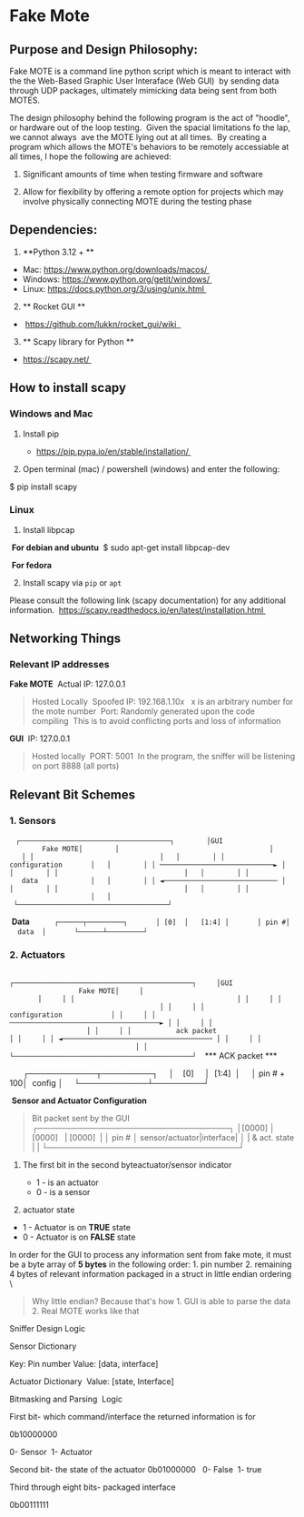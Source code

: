 # Fake Mote


## Purpose and Design Philosophy: 

Fake MOTE is a command line python script which is meant to interact with the the Web-Based Graphic User Interaface (Web GUI) 
by sending data through UDP packages, ultimately mimicking data being sent from both MOTES. 

The design philosophy behind the following program is the act of "hoodle", or hardware out of the loop testing. 
Given the spacial limitations fo the lap, we cannot always  ave the MOTE lying out at all times. 
By creating a program which allows the MOTE's behaviors to be remotely accessiable at all times, I hope the following are achieved: 

1. Significant amounts of time when testing firmware and software 

2. Allow for flexibility by offering a remote option for projects which may involve physically connecting MOTE during the testing phase 


## Dependencies: 

1. **Python 3.12 + ** 
 - Mac: https://www.python.org/downloads/macos/ 
 - Windows: https://www.python.org/getit/windows/ 
 - Linux: https://docs.python.org/3/using/unix.html 

2. ** Rocket GUI **
 -  https://github.com/lukkn/rocket_gui/wiki    

3. ** Scapy library for Python ** 
 - https://scapy.net/ 


## How to install scapy 


### Windows and Mac

1. Install pip 
    -  https://pip.pypa.io/en/stable/installation/ 

2. Open terminal (mac) / powershell (windows) and enter the following: 

  $ pip install scapy 



### Linux 

1. Install libpcap 

 **For debian and ubuntu**
 $ sudo apt-get install libpcap-dev  
 

 **For fedora**



2. Install scapy via   `pip` or `apt`


Please consult the following link (scapy documentation) for any additional information. 
https://scapy.readthedocs.io/en/latest/installation.html 




## Networking Things 

### Relevant IP addresses  


**Fake MOTE** 
Actual IP: 127.0.0.1
> Hosted Locally 
Spoofed IP: 192.168.1.10x  
> x is an arbitrary number for the mote number 
Port: Randomly generated upon the code compiling 
> This is to avoid conflicting ports and loss of information 

**GUI** 
IP: 127.0.0.1
>Hosted locally 
PORT: 5001 
> In the program, the sniffer will be listening on port 8888 (all ports)


## Relevant Bit Schemes 



### 1. Sensors 


  ```
    ┌─────────────────────────────────────┐      
     │GUI                         Fake MOTE│      
     │                                     │      
     │ │                               │   │      
     │ │           configuration       │   │      
     │ │ ────────────────────────────► │   │      
     │ │                               │   │      
     │ │              data             │   │      
     │ │ ◄──────────────────────────── │   │      
     │ │                               │   │      
     │ │                               │   │      
     └─────────────────────────────────────┘ 
 ```

 

 **Data**
 ``
    ┌──────┬─────────┐  
    │ [0]  │   [1:4] │  
    │ pin #│   data  │  
    └──────┴─────────┘    
 ``
                                              

### 2. Actuators   

   ``                                      
    ┌────────────────────────────────────────────┐
    │GUI                                Fake MOTE│
    │                                            │
    │ │                                        │ │
    │ │                                        │ │
    │ │               configuration            │ │
    │ │ ─────────────────────────────────────► │ │
    │ │                                        │ │
    │ │           ack packet                   │ │
    │ │ ◄───────────────────────────────────── │ │
    │ │                                        │ │
    └────────────────────────────────────────────┘
    ``
 *** ACK packet ***

 
    ┌────────────┬─────────┐
    │    [0]     │  [1:4]  │
    │ pin # + 100│  config │
    └────────────┴─────────┘


 **Sensor and Actuator Configuration** 
> Bit packet sent by the GUI 
 
    ┌──────────────────────────────────┐
    │[0000] │     [0000]     | [0000]  |
    │ pin # │ sensor/actuator|interface|
    │       | & act. state   |         |
    └──────────────────────────────────┘


 1. The first bit in the second byteactuator/sensor indicator 
     - 1 - is an actuator 
     - 0 - is a sensor 


2. actuator state 
 - 1 - Actuator is on **TRUE** state
 - 0 - Actuator is on **FALSE** state





 In order for the GUI to process any information sent from fake mote, it must be a byte array of **5 bytes** in the following order: 1. pin number 2. remaining 4 bytes of relevant information packaged in a struct in little endian ordering  \

> Why little endian? Because that's how 1. GUI is able to parse the data 2. Real MOTE works like that 



Sniffer Design Logic 

Sensor Dictionary 

Key: Pin number
Value: [data, interface]


Actuator Dictionary 
Value: [state, Interface] 

Bitmasking and Parsing  Logic 


First bit- which command/interface the returned information is for 

0b10000000

0- Sensor 
1- Actuator 

Second bit- the state of the actuator
0b01000000  
0- False 
1- true

Third through eight bits- packaged interface 

0b00111111

